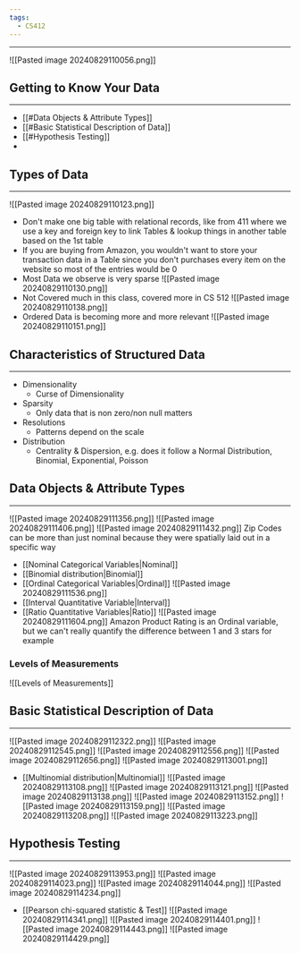 ```yaml
---
tags:
  - CS412
---
```

---
![[Pasted image 20240829110056.png]]
## Getting to Know Your Data
---
 - [[#Data Objects & Attribute Types]]
 - [[#Basic Statistical Description of Data]]
 - [[#Hypothesis Testing]]
 - 
## Types of Data
---
![[Pasted image 20240829110123.png]]
- Don't make one big table with relational records, like from 411 where we use a key and foreign key to link Tables & lookup things in another table based on the 1st table
- If you are buying from Amazon, you wouldn't want to store your transaction data in a Table since you don't purchases every item on the website so most of the entries would be 0
- Most Data we observe is very sparse
![[Pasted image 20240829110130.png]]
- Not Covered much in this class, covered more in CS 512
![[Pasted image 20240829110138.png]]
- Ordered Data is becoming more and more relevant 
![[Pasted image 20240829110151.png]]
## Characteristics of Structured Data
---
- Dimensionality 
	- Curse of Dimensionality 
- Sparsity 
	- Only data that is non zero/non null matters
- Resolutions
	- Patterns depend on the scale
- Distribution
	- Centrality & Dispersion, e.g. does it follow a Normal Distribution, Binomial, Exponential, Poisson 

## Data Objects & Attribute Types
---
![[Pasted image 20240829111356.png]]
![[Pasted image 20240829111406.png]]
![[Pasted image 20240829111432.png]]
Zip Codes can be more than just nominal because they were spatially laid out in a specific way 
- [[Nominal Categorical Variables|Nominal]] 
- [[Binomial distribution|Binomial]]
- [[Ordinal Categorical Variables|Ordinal]]
![[Pasted image 20240829111536.png]]
- [[Interval Quantitative Variable|Interval]]
- [[Ratio Quantitative Variables|Ratio]]
![[Pasted image 20240829111604.png]]
Amazon Product Rating is an Ordinal variable, but we can't really quantify the difference between 1 and 3 stars for example
### Levels of Measurements
![[Levels of Measurements]]
## Basic Statistical Description of Data
---
![[Pasted image 20240829112322.png]]
![[Pasted image 20240829112545.png]]
![[Pasted image 20240829112556.png]]
![[Pasted image 20240829112656.png]]
![[Pasted image 20240829113001.png]]
- [[Multinomial distribution|Multinomial]]
![[Pasted image 20240829113108.png]]
![[Pasted image 20240829113121.png]]
![[Pasted image 20240829113138.png]]
![[Pasted image 20240829113152.png]]
![[Pasted image 20240829113159.png]]
![[Pasted image 20240829113208.png]]
![[Pasted image 20240829113223.png]]

## Hypothesis Testing
---
![[Pasted image 20240829113953.png]]
![[Pasted image 20240829114023.png]]
![[Pasted image 20240829114044.png]]
![[Pasted image 20240829114234.png]]
- [[Pearson chi-squared statistic & Test]]
![[Pasted image 20240829114341.png]]
![[Pasted image 20240829114401.png]]
![[Pasted image 20240829114443.png]]
![[Pasted image 20240829114429.png]]
